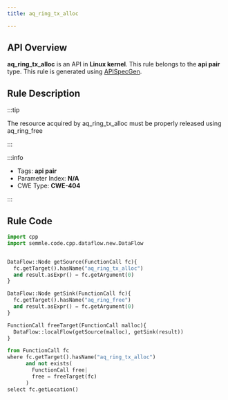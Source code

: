 ```yaml
---
title: aq_ring_tx_alloc

---
```



## API Overview
**aq_ring_tx_alloc** is an API in **Linux kernel**. This rule belongs to the **api pair** type. This rule is generated using [APISpecGen](../../tools/APISpecGen).
## Rule Description

:::tip

The resource acquired by aq_ring_tx_alloc must be properly released using aq_ring_free

:::

:::info

- Tags: **api pair**
- Parameter Index: **N/A**
- CWE Type: **CWE-404**

:::

## Rule Code
```python
import cpp
import semmle.code.cpp.dataflow.new.DataFlow


DataFlow::Node getSource(FunctionCall fc){
  fc.getTarget().hasName("aq_ring_tx_alloc")
  and result.asExpr() = fc.getArgument(0)
}

DataFlow::Node getSink(FunctionCall fc){
  fc.getTarget().hasName("aq_ring_free")
  and result.asExpr() = fc.getArgument(0)
}

FunctionCall freeTarget(FunctionCall malloc){
  DataFlow::localFlow(getSource(malloc), getSink(result))
}

from FunctionCall fc
where fc.getTarget().hasName("aq_ring_tx_alloc")
      and not exists(
        FunctionCall free| 
        free = freeTarget(fc)
      )
select fc.getLocation()

    
```